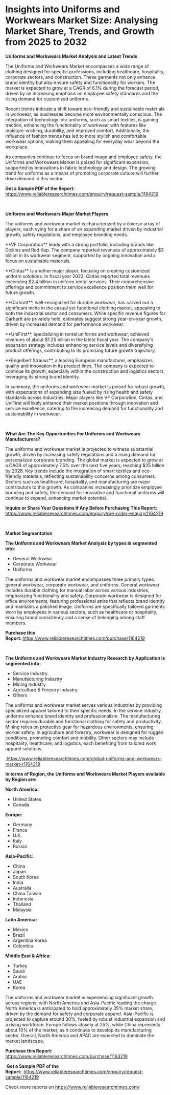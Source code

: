 <p><h1>Insights into Uniforms and Workwears Market Size: Analysing Market Share, Trends, and Growth from 2025 to 2032</h1></p><p><strong>Uniforms and Workwears Market Analysis and Latest Trends</strong></p>
<p><p>The Uniforms and Workwears Market encompasses a wide range of clothing designed for specific professions, including healthcare, hospitality, corporate sectors, and construction. These garments not only enhance brand identity but also ensure safety and functionality for workers. The market is expected to grow at a CAGR of 6.1% during the forecast period, driven by an increasing emphasis on employee safety standards and the rising demand for customized uniforms.</p><p>Recent trends indicate a shift toward eco-friendly and sustainable materials in workwear, as businesses become more environmentally conscious. The integration of technology into uniforms, such as smart textiles, is gaining traction, enhancing the functionality of workwear with features like moisture-wicking, durability, and improved comfort. Additionally, the influence of fashion trends has led to more stylish and comfortable workwear options, making them appealing for everyday wear beyond the workplace.</p><p>As companies continue to focus on brand image and employee safety, the Uniforms and Workwears Market is poised for significant expansion, supported by innovations in fabric technology and design. The growing trend for uniforms as a means of promoting corporate culture will further drive demand in this sector.</p></p>
<p><strong>Get a Sample PDF of the Report:&nbsp;</strong> <a href="https://www.reliableresearchtimes.com/enquiry/request-sample/1164219?utm_campaign=2315&utm_medium=2&utm_source=Github&utm_content=ia&utm_term=09022025&utm_id=uniforms-and-workwears">https://www.reliableresearchtimes.com/enquiry/request-sample/1164219</a></p>
<p>&nbsp;</p>
<p><strong>Uniforms and Workwears Major Market Players</strong></p>
<p><p>The uniforms and workwear market is characterized by a diverse array of players, each vying for a share of an expanding market driven by industrial growth, safety regulations, and employee branding needs.</p><p>**VF Corporation** leads with a strong portfolio, including brands like Dickies and Red Kap. The company reported revenues of approximately $3 billion in its workwear segment, supported by ongoing innovation and a focus on sustainable materials.</p><p>**Cintas** is another major player, focusing on creating customized uniform solutions. In fiscal year 2022, Cintas reported total revenues exceeding $2.4 billion in uniform rental services. Their comprehensive offerings and commitment to service excellence position them well for future growth.</p><p>**Carhartt**, well-recognized for durable workwear, has carved out a significant niche in the casual yet functional clothing market, appealing to both the industrial sector and consumers. While specific revenue figures for Carhartt are privately held, estimates suggest strong year-on-year growth, driven by increased demand for performance workwear.</p><p>**UniFirst**, specializing in rental uniforms and workwear, achieved revenues of about $1.25 billion in the latest fiscal year. The company's expansion strategy includes enhancing service levels and diversifying product offerings, contributing to its promising future growth trajectory.</p><p>**Engelbert Strauss**, a leading European manufacturer, emphasizes quality and innovation in its product lines. The company is expected to continue its growth, especially within the construction and logistics sectors, leveraging its strong brand identity.</p><p>In summary, the uniforms and workwear market is poised for robust growth, with expectations of expanding size fueled by rising health and safety standards across industries. Major players like VF Corporation, Cintas, and UniFirst will likely enhance their market positions through innovation and service excellence, catering to the increasing demand for functionality and sustainability in workwear.</p></p>
<p>&nbsp;</p>
<p><strong>What Are The Key Opportunities For Uniforms and Workwears Manufacturers?</strong></p>
<p><p>The uniforms and workwear market is projected to witness substantial growth, driven by increasing safety regulations and a rising demand for personalized corporate branding. The global market is expected to grow at a CAGR of approximately 7.5% over the next five years, reaching $25 billion by 2028. Key trends include the integration of smart textiles and eco-friendly materials, reflecting sustainability concerns among consumers. Sectors such as healthcare, hospitality, and manufacturing are major contributors to this growth. As companies increasingly prioritize employee branding and safety, the demand for innovative and functional uniforms will continue to expand, enhancing market potential.</p></p>
<p><strong>Inquire or Share Your Questions If Any Before Purchasing This Report:</strong> <a href="https://www.reliableresearchtimes.com/enquiry/pre-order-enquiry/1164219?utm_campaign=2315&utm_medium=2&utm_source=Github&utm_content=ia&utm_term=09022025&utm_id=uniforms-and-workwears">https://www.reliableresearchtimes.com/enquiry/pre-order-enquiry/1164219</a></p>
<p>&nbsp;</p>
<p><strong>Market Segmentation</strong></p>
<p><strong>The Uniforms and Workwears Market Analysis by types is segmented into:</strong></p>
<p><ul><li>General Workwear</li><li>Corporate Workwear</li><li>Uniforms</li></ul></p>
<p><p>The uniforms and workwear market encompasses three primary types: general workwear, corporate workwear, and uniforms. General workwear includes durable clothing for manual labor across various industries, emphasizing functionality and safety. Corporate workwear is designed for office environments, featuring professional attire that reflects brand identity and maintains a polished image. Uniforms are specifically tailored garments worn by employees in various sectors, such as healthcare or hospitality, ensuring brand consistency and a sense of belonging among staff members.</p></p>
<p><strong>Purchase this Report:&nbsp;</strong><a href="https://www.reliableresearchtimes.com/purchase/1164219?utm_campaign=2315&utm_medium=2&utm_source=Github&utm_content=ia&utm_term=09022025&utm_id=uniforms-and-workwears">https://www.reliableresearchtimes.com/purchase/1164219</a></p>
<p>&nbsp;</p>
<p><strong>The Uniforms and Workwears Market Industry Research by Application is segmented into:</strong></p>
<p><ul><li>Service Industry</li><li>Manufacturing Industry</li><li>Mining Industry</li><li>Agriculture & Forestry Industry</li><li>Others</li></ul></p>
<p><p>The uniforms and workwear market serves various industries by providing specialized apparel tailored to their specific needs. In the service industry, uniforms enhance brand identity and professionalism. The manufacturing sector requires durable and functional clothing for safety and productivity. Mining relies on protective gear for hazardous environments, ensuring worker safety. In agriculture and forestry, workwear is designed for rugged conditions, promoting comfort and mobility. Other sectors may include hospitality, healthcare, and logistics, each benefiting from tailored work apparel solutions.</p></p>
<p><a href="https://www.reliableresearchtimes.com/global-uniforms-and-workwears-market-r1164219?utm_campaign=2315&utm_medium=2&utm_source=Github&utm_content=ia&utm_term=09022025&utm_id=uniforms-and-workwears">&nbsp;https://www.reliableresearchtimes.com/global-uniforms-and-workwears-market-r1164219</a></p>
<p><strong>In terms of Region, the Uniforms and Workwears Market Players available by Region are:</strong></p>
<p>
    <p> <strong> North America: </strong>
        <ul>
            <li>United States</li>
            <li>Canada</li>
        </ul>
        </p> 
    <p> <strong> Europe: </strong>
        <ul>
            <li>Germany</li>
            <li>France</li>
            <li>U.K.</li>
            <li>Italy</li>
            <li>Russia</li>
        </ul>
        </p> 
    <p> <strong> Asia-Pacific: </strong>
        <ul>
            <li>China</li>
            <li>Japan</li>
            <li>South Korea</li>
            <li>India</li>
            <li>Australia</li>
            <li>China Taiwan</li>
            <li>Indonesia</li>
            <li>Thailand</li>
            <li>Malaysia</li>
        </ul>
        </p> 
    <p> <strong> Latin America: </strong>
        <ul>
            <li>Mexico</li>
            <li>Brazil</li>
            <li>Argentina Korea</li>
            <li>Colombia</li>
        </ul>
        </p> 
    <p> <strong> Middle East & Africa: </strong>
        <ul>
            <li>Turkey</li>
            <li>Saudi</li>
            <li>Arabia</li>
            <li>UAE</li>
            <li>Korea</li>
        </ul>
    </p>
    </p>
<p><p>The uniforms and workwear market is experiencing significant growth across regions, with North America and Asia-Pacific leading the charge. North America is anticipated to hold approximately 35% market share, driven by the demand for safety and corporate apparel. Asia-Pacific is projected to capture around 30%, fueled by robust industrial expansion and a rising workforce. Europe follows closely at 25%, while China represents about 10% of the market, as it continues to develop its manufacturing sector. Overall, North America and APAC are expected to dominate the market landscape.</p></p>
<p><strong>Purchase this Report: </strong><a href="https://www.reliableresearchtimes.com/purchase/1164219?utm_campaign=2315&utm_medium=2&utm_source=Github&utm_content=ia&utm_term=09022025&utm_id=uniforms-and-workwears">https://www.reliableresearchtimes.com/purchase/1164219</a></p>
<p>&nbsp;<strong>Get a Sample PDF of the Report:&nbsp;&nbsp;</strong><a href="https://www.reliableresearchtimes.com/enquiry/request-sample/1164219?utm_campaign=2315&utm_medium=2&utm_source=Github&utm_content=ia&utm_term=09022025&utm_id=uniforms-and-workwears">https://www.reliableresearchtimes.com/enquiry/request-sample/1164219</a></p>
<p><strong></strong></p>
<p>Check more reports on <a href="https://www.reliableresearchtimes.com/?utm_campaign=2315&utm_medium=2&utm_source=Github&utm_content=ia&utm_term=09022025&utm_id=uniforms-and-workwears">https://www.reliableresearchtimes.com/</a></p>